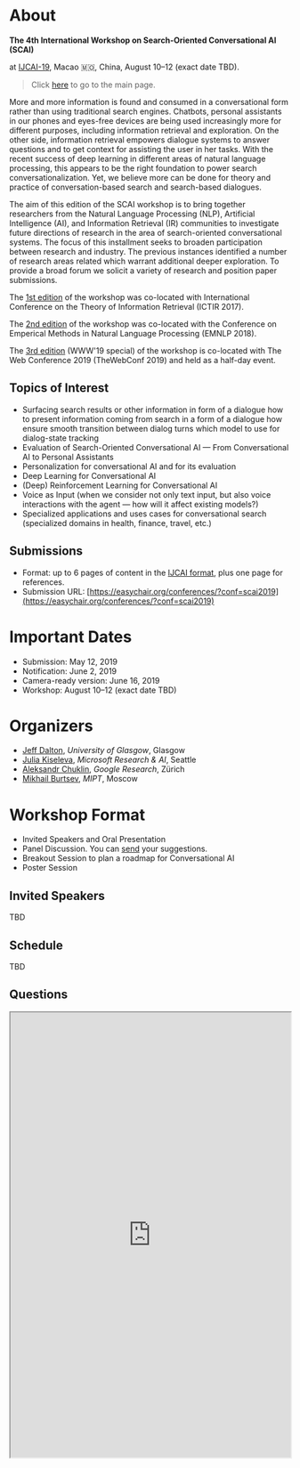 # About

**The 4th International Workshop on Search-Oriented Conversational AI (SCAI)**

at [IJCAI-19](https://www.ijcai19.org/workshops.html), Macao 🇲🇴, China, August 10–12 (exact date TBD).

> Click [here](https://scai.info) to go to the main page.

More and more information is found and consumed in a conversational form
rather than using traditional search engines. Chatbots, personal assistants
in our phones and eyes-free devices are being used increasingly more for
different purposes, including information retrieval and exploration. On the
other side, information retrieval empowers dialogue systems to answer
questions and to get context for assisting the user in her tasks.  With the
recent success of deep learning in different areas of natural language
processing, this appears to be the right foundation to power search
conversationalization. Yet, we believe more can be done for theory and
practice of conversation-based search and search-based dialogues.

The aim of this edition of the SCAI workshop is to bring together researchers from the Natural Language Processing (NLP), Artificial Intelligence (AI), and Information Retrieval (IR) communities to investigate future directions of research in the area of search-oriented conversational systems. The focus of this installment seeks to broaden participation between research and industry. The previous instances identified a number of research areas related which warrant additional deeper exploration. To provide a broad forum we solicit a variety of research and position paper submissions. 

The [1st edition](/2017/) of the workshop was co-located with International Conference on the Theory of Information Retrieval (ICTIR 2017).

The [2nd edition](/2018/) of the workshop was co-located with the Conference on Emperical Methods in Natural Language Processing (EMNLP 2018).

The [3rd edition](/www2019/) (WWW'19 special) of the workshop is co-located with The Web Conference 2019 (TheWebConf 2019) and held as a half-day event.

## Topics of Interest
   * Surfacing search results or other information in form of a dialogue
    how to present information coming from search in a form of a dialogue
    how ensure smooth transition between dialog turns
    which model to use for dialog-state tracking
   * Evaluation of Search-Oriented Conversational AI — From
    Conversational AI to Personal Assistants
   * Personalization for conversational AI and for its evaluation
   * Deep Learning for Conversational AI
   * (Deep) Reinforcement Learning for Conversational AI
   * Voice as Input (when we consider not only text input, but also voice
    interactions with the agent — how will it affect existing models?)
   * Specialized applications and uses cases for conversational search (specialized domains in health, finance, travel, etc.)

## Submissions
  * Format: up to 6 pages of content in the [IJCAI format](https://www.ijcai.org/authors_kit),
    plus one page for references.
  * Submission URL: [https://easychair.org/conferences/?conf=scai2019](https://easychair.org/conferences/?conf=scai2019)

# Important Dates
  * Submission: May 12, 2019
  * Notification: June 2, 2019
  * Camera-ready version: June 16, 2019
  * Workshop: August 10–12 (exact date TBD)

# Organizers
  * [Jeff Dalton](http://www.dcs.gla.ac.uk/~jeff/), *University of Glasgow*, Glasgow
  * [Julia Kiseleva](http://juliakiseleva.com), *Microsoft Research & AI*, Seattle
  * [Aleksandr Chuklin](https://www.linkedin.com/in/chuklin/), *Google Research*, Zürich
  * [Mikhail Burtsev](https://www.linkedin.com/in/mikhail-burtsev-85a47b9/), *MIPT*, Moscow

# Workshop Format
  * Invited Speakers and Oral Presentation
  * Panel Discussion. You can [send](https://app2.sli.do/event/qqcfm2iy/questions) your suggestions.
  * Breakout Session to plan a roadmap for Conversational AI
  * Poster Session

## Invited Speakers
TBD


## Schedule
TBD

## Questions

<iframe src="https://app.sli.do/event/qqcfm2iy" height="800px" width="100%"></iframe>